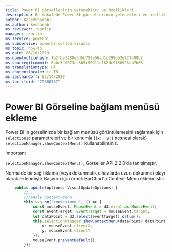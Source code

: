 ```yaml
---
title: Power BI görsellerinin yetenekleri ve özellikleri
description: Bu makalede Power BI görsellerinin yetenekleri ve özellikleri açıklanır.
author: KesemSharabi
ms.author: kesharab
ms.reviewer: rkarlin
manager: rkarlin
ms.service: powerbi
ms.subservice: powerbi-custom-visuals
ms.topic: how-to
ms.date: 06/18/2019
ms.openlocfilehash: 1e2fbe3288e5dbb759a56ad1c299db2e277408b2
ms.sourcegitcommit: 6bbc3d0073ca605c50911c162dc9f58926db7b66
ms.translationtype: HT
ms.contentlocale: tr-TR
ms.lasthandoff: 03/14/2020
ms.locfileid: "79380767"
---
```

# <a name="add-context-menu-to-power-bi-visual"></a>Power BI Görseline bağlam menüsü ekleme

Power BI'ın görselinizde bir bağlam menüsü görüntülemesini sağlamak için `selectionId` parametreleri ve bir konumla (`{x:, y:}` nesnesi olarak) `selectionManager.showContextMenu()` kullanabilirsiniz.

> [!IMPORTANT]
> `selectionManager.showContextMenu()`, Görseller API 2.2.0’da tanıtılmıştır.

Normalde bir sağ tıklama (veya dokunmatik cihazlarda uzun dokunma) olayı olarak eklenmiştir Başvuru için örnek BarChart'a Context-Menu eklenmiştir:

```typescript
    public update(options: VisualUpdateOptions) {
        //...
        //handle context menu
        this.svg.on('contextmenu', () => {
            const mouseEvent: MouseEvent = d3.event as MouseEvent;
            const eventTarget: EventTarget = mouseEvent.target;
            let dataPoint = d3.select(eventTarget).datum();
            this.selectionManager.showContextMenu(dataPoint? dataPoint.selectionId : {}, {
                x: mouseEvent.clientX,
                y: mouseEvent.clientY
            });
            mouseEvent.preventDefault();
        });
```
